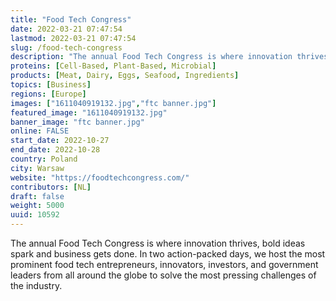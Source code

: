 ```yaml
---
title: "Food Tech Congress"
date: 2022-03-21 07:47:54
lastmod: 2022-03-21 07:47:54
slug: /food-tech-congress
description: "The annual Food Tech Congress is where innovation thrives, bold ideas spark and business gets done. In two action-packed days, we host the most prominent food tech entrepreneurs, innovators, investors, and government leaders from all around the globe to solve the most pressing challenges of the industry."
proteins: [Cell-Based, Plant-Based, Microbial]
products: [Meat, Dairy, Eggs, Seafood, Ingredients]
topics: [Business]
regions: [Europe]
images: ["1611040919132.jpg","ftc banner.jpg"]
featured_image: "1611040919132.jpg"
banner_image: "ftc banner.jpg"
online: FALSE
start_date: 2022-10-27
end_date: 2022-10-28
country: Poland
city: Warsaw
website: "https://foodtechcongress.com/"
contributors: [NL]
draft: false
weight: 5000
uuid: 10592
---
```

<p>The annual Food Tech Congress is where innovation thrives, bold ideas spark and business gets done. In two action-packed days, we host the most prominent food tech entrepreneurs, innovators, investors, and government leaders from all around the globe to solve the most pressing challenges of the industry.</p>
